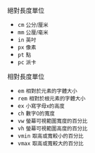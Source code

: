 絕對長度單位
- `cm` <small>公分/厘米</small>
- `mm` <small>公厘/毫米</small>
- `in` <small>英吋</small>
- `px` <small>像素</small>
- `pt` <small>點</small>
- `pc` <small>派卡</small>

相對長度單位
- `em` <small>相對於元素的字體大小</small>
- `rem` <small>相對於根元素的字體大小</small>
- `ex` <small>小寫字母x的高度</small>
- `ch` <small>數字0的寬度</small>
- `vw` <small>螢幕可視範圍寬度的百分比</small>
- `vh` <small>螢幕可視範圍高度的百分比</small>
- `vmin` <small>取高或寬較小的百分比</small>
- `vmax` <small>取高或寬較大的百分比</small>